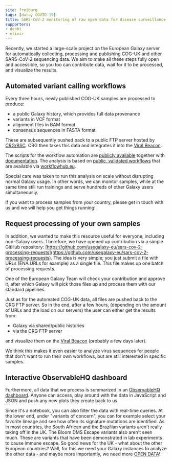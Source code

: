 ```yaml
---
site: freiburg
tags: [data, COVID-19]
title: SARS-CoV-2 monitoring of raw open data for disease surveillance
supporters:
- denbi
- elixir
---
```


Recently, we started a large-scale project on the European Galaxy server for automatically collecting,
processing and publishing COG-UK and other SARS-CoV-2 sequencing data. We aim to make all these steps fully open and accessible,
so you too can contribute data, wait for it to be processed, and visualize the results.


## Automated variant calling workflows

Every three hours, newly published COG-UK samples are processed to produce:

* a public Galaxy history, which provides full data provenance
* variants in VCF format
* alignment files in BAM format
* consensus sequences in FASTA format

These are subsequently pushed back to a public FTP server hosted by [CRG/BSC](ftp://xfer13.crg.eu). CRG then takes this data and
integrates it into the [Viral Beacon](https://covid19beacon.crg.eu/).

The scripts for the workflow automation are [publicly available](https://github.com/usegalaxy-eu/ena-cog-uk-wfs) together with [documentation](https://github.com/usegalaxy-eu/ena-cog-uk-wfs/blob/main/docs/manual.md). The analysis is based on [public, validated workflows](https://www.biorxiv.org/content/10.1101/2021.03.25.437046v1) that are available via [workflowhub.eu](https://workflowhub.eu/).

Special care was taken to run this analysis on scale without disrupting normal Galaxy usage. In other words, we can monitor samples, while at the same time still run trainings and serve hundreds of other Galaxy users simultaneously.

If you want to process samples from your country, please get in touch with us and we will help you get things running!


## Request processing of your own samples

In addition, we wanted to make this resource useful for everyone, including non-Galaxy users. Therefore, we have opened up contribution via a simple GitHub repository: [https://github.com/usegalaxy-eu/sars-cov-2-processing-requests](https://github.com/usegalaxy-eu/sars-cov-2-processing-requests). The idea is very simple; you just submit a file with URLs (ENA URLs for example) as a single file. This file makes up one batch of processing requests.

One of the European Galaxy Team will check your contribution and approve it, after which Galaxy will pick those files up and process them with our standard pipelines.

Just as for the automated COG-UK data, all files are pushed back to the CRG FTP server. So in the end, after a few hours, (depending on the amount of URLs and the load on our servers) the user can either
get the results from:

* Galaxy via shared/public histories
* via the CRG FTP server

and visualize them on the [Viral Beacon](https://covid19beacon.crg.eu) (probably a few days later).

We think this makes it even easier to analyze virus sequences for people that don't want to run their own workflows,
but are still interested in specific samples.


## Interactive ObservableHQ dashboard

Furthermore, all data that we process is summarized in an [ObservableHQ dashboard](https://observablehq.com/@spond/sars-cov-2-cog-uk). Anyone can access, play around with the data in JavaScript and JSON and push any new plots they create back to us.

Since it's a notebook, you can also filter the data with real-time queries. At the lower end, under "variants of concern", you can for example select your favorite lineage and see how often
its signature mutations are identified. As in most countries, the South African and the Brazilian variants aren't really taking off in the UK. The Bloom DMS Escape variants also aren't seen much. These are variants that have been demonstrated in lab experiments to cause immune escape. So good news for the UK - what about the other European countries? Well, for this we need your Galaxy instances to analyze the other data - and maybe more importantly, 
we need more [OPEN DATA](https://www.covid19dataportal.org/support-data-sharing-covid19)!


